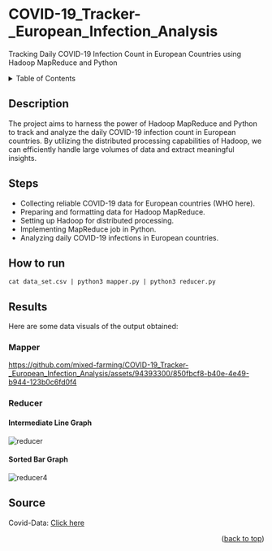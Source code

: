 # COVID-19_Tracker-_European_Infection_Analysis
Tracking Daily COVID-19 Infection Count in European Countries using Hadoop MapReduce and Python

<!-- TABLE OF CONTENTS -->
<details>
  <summary>Table of Contents</summary>
  <ol>
    <li><a href="#description">Description</a></li>
    <li><a href="#steps">Steps</a></li>
    <li><a href="#how-to-run">How to run</a></li>
    <li><a href="#results">Results</a></li>
    <ul>
      <li><a href="mapper">Mapper</a></li>
      <li><a href="reducer">Reducer</a></li>
      <ul>
        <li><a href="output1">Intermediate Line Graph</a></li>
        <li><a href="output2">Sorted Bar Graph</a></li>
      </ul>
    </ul>
    <li><a href="#source">Source</a></li>
  </ol>
</details>

## Description
The project aims to harness the power of Hadoop MapReduce and Python to track and analyze the daily COVID-19 infection count in European countries. By utilizing the distributed processing capabilities of Hadoop, we can efficiently handle large volumes of data and extract meaningful insights.

## Steps
- Collecting reliable COVID-19 data for European countries (WHO here).
- Preparing and formatting data for Hadoop MapReduce.
- Setting up Hadoop for distributed processing.
- Implementing MapReduce job in Python.
- Analyzing daily COVID-19 infections in European countries.

## How to run
```
cat data_set.csv | python3 mapper.py | python3 reducer.py
```

## Results
Here are some data visuals of the output obtained:
### Mapper
https://github.com/mixed-farming/COVID-19_Tracker-_European_Infection_Analysis/assets/94393300/850fbcf8-b40e-4e49-b944-123b0c6fd0f4
### Reducer
#### Intermediate Line Graph
![reducer](https://github.com/mixed-farming/COVID-19_Tracker-_European_Infection_Analysis/assets/94393300/aa9f4ffe-389c-4083-bb0c-4d9cb545d466)
#### Sorted Bar Graph
![reducer4](https://github.com/mixed-farming/COVID-19_Tracker-_European_Infection_Analysis/assets/94393300/62dbe8f2-ca16-462b-8ba5-8d39d949524c)



## Source
Covid-Data: [Click here](https://github.com/owid/covid-19-data/tree/master/public/data/cases_deaths)

<p align="right">(<a href="#readme-top">back to top</a>)</p>
